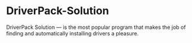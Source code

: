 # DriverPack-Solution
DriverPack Solution — is the most popular program that makes the job of finding and automatically installing drivers a pleasure.

